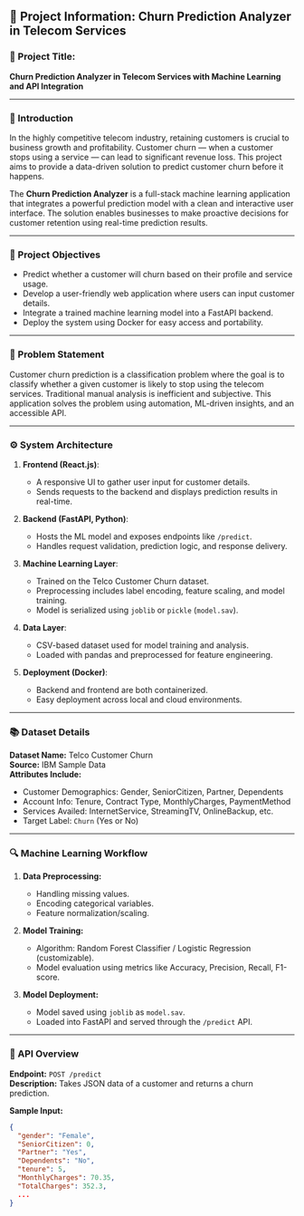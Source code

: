 ## 📘 Project Information: Churn Prediction Analyzer in Telecom Services

### 🧠 Project Title:
**Churn Prediction Analyzer in Telecom Services with Machine Learning and API Integration**

---

### 📌 Introduction

In the highly competitive telecom industry, retaining customers is crucial to business growth and profitability. Customer churn — when a customer stops using a service — can lead to significant revenue loss. This project aims to provide a data-driven solution to predict customer churn before it happens.

The **Churn Prediction Analyzer** is a full-stack machine learning application that integrates a powerful prediction model with a clean and interactive user interface. The solution enables businesses to make proactive decisions for customer retention using real-time prediction results.

---

### 🎯 Project Objectives

- Predict whether a customer will churn based on their profile and service usage.
- Develop a user-friendly web application where users can input customer details.
- Integrate a trained machine learning model into a FastAPI backend.
- Deploy the system using Docker for easy access and portability.

---

### 🧩 Problem Statement

Customer churn prediction is a classification problem where the goal is to classify whether a given customer is likely to stop using the telecom services. Traditional manual analysis is inefficient and subjective. This application solves the problem using automation, ML-driven insights, and an accessible API.

---

### ⚙️ System Architecture

1. **Frontend (React.js)**:
   - A responsive UI to gather user input for customer details.
   - Sends requests to the backend and displays prediction results in real-time.

2. **Backend (FastAPI, Python)**:
   - Hosts the ML model and exposes endpoints like `/predict`.
   - Handles request validation, prediction logic, and response delivery.

3. **Machine Learning Layer**:
   - Trained on the Telco Customer Churn dataset.
   - Preprocessing includes label encoding, feature scaling, and model training.
   - Model is serialized using `joblib` or `pickle` (`model.sav`).

4. **Data Layer**:
   - CSV-based dataset used for model training and analysis.
   - Loaded with pandas and preprocessed for feature engineering.

5. **Deployment (Docker)**:
   - Backend and frontend are both containerized.
   - Easy deployment across local and cloud environments.

---

### 📚 Dataset Details

**Dataset Name:** Telco Customer Churn  
**Source:** IBM Sample Data  
**Attributes Include:**
- Customer Demographics: Gender, SeniorCitizen, Partner, Dependents
- Account Info: Tenure, Contract Type, MonthlyCharges, PaymentMethod
- Services Availed: InternetService, StreamingTV, OnlineBackup, etc.
- Target Label: `Churn` (Yes or No)

---

### 🔍 Machine Learning Workflow

1. **Data Preprocessing:**
   - Handling missing values.
   - Encoding categorical variables.
   - Feature normalization/scaling.

2. **Model Training:**
   - Algorithm: Random Forest Classifier / Logistic Regression (customizable).
   - Model evaluation using metrics like Accuracy, Precision, Recall, F1-score.

3. **Model Deployment:**
   - Model saved using `joblib` as `model.sav`.
   - Loaded into FastAPI and served through the `/predict` API.

---

### 🧪 API Overview

**Endpoint:** `POST /predict`  
**Description:** Takes JSON data of a customer and returns a churn prediction.

**Sample Input:**
```json
{
  "gender": "Female",
  "SeniorCitizen": 0,
  "Partner": "Yes",
  "Dependents": "No",
  "tenure": 5,
  "MonthlyCharges": 70.35,
  "TotalCharges": 352.3,
  ...
}
